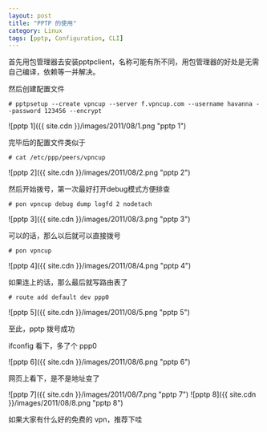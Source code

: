 ```yaml
---
layout: post
title: "PPTP 的使用"
category: Linux
tags: [pptp, Configuration, CLI]
---
```


首先用包管理器去安装pptpclient，名称可能有所不同，用包管理器的好处是无需自己编译，依赖等一并解决。

然后创建配置文件

    # pptpsetup --create vpncup --server f.vpncup.com --username havanna --password 123456 --encrypt

![pptp 1]({{ site.cdn }}/images/2011/08/1.png "pptp 1")

<!-- more -->

完毕后的配置文件类似于

    # cat /etc/ppp/peers/vpncup

![pptp 2]({{ site.cdn }}/images/2011/08/2.png "pptp 2")

然后开始拨号，第一次最好打开debug模式方便排查

    # pon vpncup debug dump logfd 2 nodetach

![pptp 3]({{ site.cdn }}/images/2011/08/3.png "pptp 3")

可以的话，那么以后就可以直接拨号

    # pon vpncup

![pptp 4]({{ site.cdn }}/images/2011/08/4.png "pptp 4")

如果连上的话，那么最后就写路由表了

    # route add default dev ppp0

![pptp 5]({{ site.cdn }}/images/2011/08/5.png "pptp 5")

至此，pptp 拨号成功

ifconfig 看下，多了个 ppp0

![pptp 6]({{ site.cdn }}/images/2011/08/6.png "pptp 6")

网页上看下，是不是地址变了

![pptp 7]({{ site.cdn }}/images/2011/08/7.png "pptp 7")
![pptp 8]({{ site.cdn }}/images/2011/08/8.png "pptp 8")

如果大家有什么好的免费的 vpn，推荐下哇

